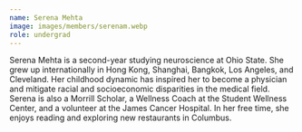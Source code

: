```yaml
---
name: Serena Mehta
image: images/members/serenam.webp
role: undergrad
---
```


Serena Mehta is a second-year studying neuroscience at Ohio State. She grew up internationally in Hong Kong, Shanghai, Bangkok, Los Angeles, and Cleveland. Her childhood dynamic has inspired her to become a physician and mitigate racial and socioeconomic disparities in the medical field. Serena is also a Morrill Scholar, a Wellness Coach at the Student Wellness Center, and a volunteer at the James Cancer Hospital. In her free time, she enjoys reading and exploring new restaurants in Columbus.
